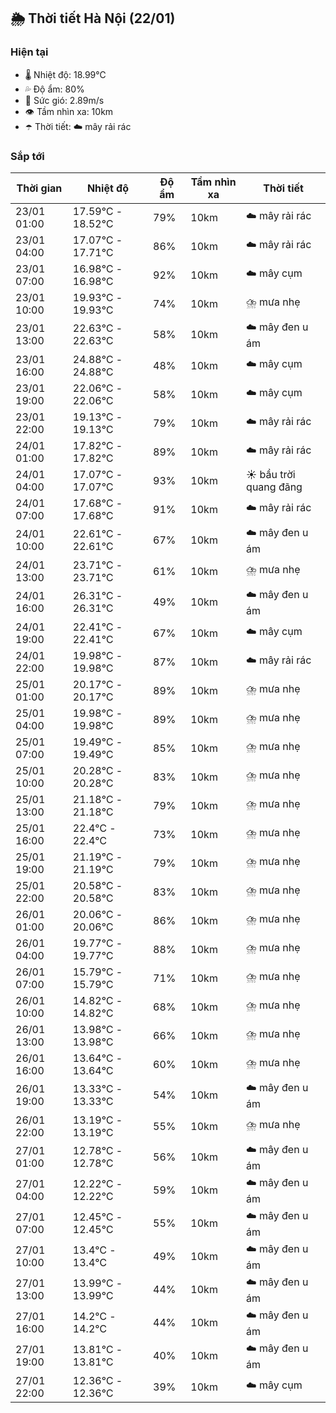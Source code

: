 ## 🌦️ Thời tiết Hà Nội (22/01)

### Hiện tại

- 🌡️ Nhiệt độ: 18.99℃
- 💦 Độ ẩm: 80%
- 💨 Sức gió: 2.89m/s
- 👁️ Tầm nhìn xa: 10km
- ☂️ Thời tiết: ☁️ mây rải rác

### Sắp tới

| Thời gian | Nhiệt độ | Độ ẩm | Tầm nhìn xa | Thời tiết |
| --- | --- | --- | --- | --- |
| 23/01 01:00 | 17.59℃ - 18.52℃ | 79% | 10km | ☁️ mây rải rác |
| 23/01 04:00 | 17.07℃ - 17.71℃ | 86% | 10km | ☁️ mây rải rác |
| 23/01 07:00 | 16.98℃ - 16.98℃ | 92% | 10km | ☁️ mây cụm |
| 23/01 10:00 | 19.93℃ - 19.93℃ | 74% | 10km | ⛈️ mưa nhẹ |
| 23/01 13:00 | 22.63℃ - 22.63℃ | 58% | 10km | ☁️ mây đen u ám |
| 23/01 16:00 | 24.88℃ - 24.88℃ | 48% | 10km | ☁️ mây cụm |
| 23/01 19:00 | 22.06℃ - 22.06℃ | 58% | 10km | ☁️ mây cụm |
| 23/01 22:00 | 19.13℃ - 19.13℃ | 79% | 10km | ☁️ mây rải rác |
| 24/01 01:00 | 17.82℃ - 17.82℃ | 89% | 10km | ☁️ mây rải rác |
| 24/01 04:00 | 17.07℃ - 17.07℃ | 93% | 10km | ☀️ bầu trời quang đãng |
| 24/01 07:00 | 17.68℃ - 17.68℃ | 91% | 10km | ☁️ mây rải rác |
| 24/01 10:00 | 22.61℃ - 22.61℃ | 67% | 10km | ☁️ mây đen u ám |
| 24/01 13:00 | 23.71℃ - 23.71℃ | 61% | 10km | ⛈️ mưa nhẹ |
| 24/01 16:00 | 26.31℃ - 26.31℃ | 49% | 10km | ☁️ mây đen u ám |
| 24/01 19:00 | 22.41℃ - 22.41℃ | 67% | 10km | ☁️ mây cụm |
| 24/01 22:00 | 19.98℃ - 19.98℃ | 87% | 10km | ☁️ mây rải rác |
| 25/01 01:00 | 20.17℃ - 20.17℃ | 89% | 10km | ⛈️ mưa nhẹ |
| 25/01 04:00 | 19.98℃ - 19.98℃ | 89% | 10km | ⛈️ mưa nhẹ |
| 25/01 07:00 | 19.49℃ - 19.49℃ | 85% | 10km | ⛈️ mưa nhẹ |
| 25/01 10:00 | 20.28℃ - 20.28℃ | 83% | 10km | ⛈️ mưa nhẹ |
| 25/01 13:00 | 21.18℃ - 21.18℃ | 79% | 10km | ⛈️ mưa nhẹ |
| 25/01 16:00 | 22.4℃ - 22.4℃ | 73% | 10km | ⛈️ mưa nhẹ |
| 25/01 19:00 | 21.19℃ - 21.19℃ | 79% | 10km | ⛈️ mưa nhẹ |
| 25/01 22:00 | 20.58℃ - 20.58℃ | 83% | 10km | ⛈️ mưa nhẹ |
| 26/01 01:00 | 20.06℃ - 20.06℃ | 86% | 10km | ⛈️ mưa nhẹ |
| 26/01 04:00 | 19.77℃ - 19.77℃ | 88% | 10km | ⛈️ mưa nhẹ |
| 26/01 07:00 | 15.79℃ - 15.79℃ | 71% | 10km | ⛈️ mưa nhẹ |
| 26/01 10:00 | 14.82℃ - 14.82℃ | 68% | 10km | ⛈️ mưa nhẹ |
| 26/01 13:00 | 13.98℃ - 13.98℃ | 66% | 10km | ⛈️ mưa nhẹ |
| 26/01 16:00 | 13.64℃ - 13.64℃ | 60% | 10km | ⛈️ mưa nhẹ |
| 26/01 19:00 | 13.33℃ - 13.33℃ | 54% | 10km | ☁️ mây đen u ám |
| 26/01 22:00 | 13.19℃ - 13.19℃ | 55% | 10km | ⛈️ mưa nhẹ |
| 27/01 01:00 | 12.78℃ - 12.78℃ | 56% | 10km | ☁️ mây đen u ám |
| 27/01 04:00 | 12.22℃ - 12.22℃ | 59% | 10km | ☁️ mây đen u ám |
| 27/01 07:00 | 12.45℃ - 12.45℃ | 55% | 10km | ☁️ mây đen u ám |
| 27/01 10:00 | 13.4℃ - 13.4℃ | 49% | 10km | ☁️ mây đen u ám |
| 27/01 13:00 | 13.99℃ - 13.99℃ | 44% | 10km | ☁️ mây đen u ám |
| 27/01 16:00 | 14.2℃ - 14.2℃ | 44% | 10km | ☁️ mây đen u ám |
| 27/01 19:00 | 13.81℃ - 13.81℃ | 40% | 10km | ☁️ mây đen u ám |
| 27/01 22:00 | 12.36℃ - 12.36℃ | 39% | 10km | ☁️ mây cụm |
